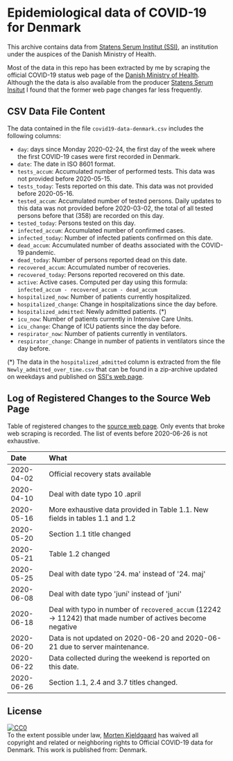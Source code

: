 # Epidemiological data of COVID-19 for Denmark

This archive contains data from [Statens Serum Institut (SSI)][1], an
institution under the auspices of the Danish Ministry of Health.

Most of the data in this repo has been extracted by me by scraping the
official COVID-19 status web page of the [Danish Ministry of
Health][2]. Although the the data is also available from the producer
[Statens Serum Insitut][3] I found that the former web page changes far
less frequently.


## CSV Data File Content

The data contained in the file `covid19-data-denmark.csv` includes the
following columns:

- `day`: days since Monday 2020-02-24, the first day of the week where
  the first COVID-19 cases were first recorded in Denmark.
- `date`: The date in ISO 8601 format.
- `tests_accum`: Accumulated number of performed tests. This data was
   not provided before 2020-05-15.
- `tests_today`: Tests reported on this date. This data was not
   provided before 2020-05-16.
- `tested_accum`: Accumulated number of tested persons. Daily updates
  to this data was not provided before 2020-03-02, the total of all
  tested persons before that (358) are recorded on this day.
- `tested_today`: Persons tested on this day.
- `infected_accum`: Accumulated number of confirmed cases.
- `infected_today`: Number of infected patients confirmed on this date.
- `dead_accum`: Accumulated number of deaths associated with the
  COVID-19 pandemic.
- `dead_today`: Number of persons reported dead on this date.
- `recovered_accum`: Accumulated number of recoveries.
- `recovered_today`: Persons reported recovered on this date.
- `active`: Active cases. Computed per day using this formula:
  ```infected_accum - recovered_accum - dead_accum```
- `hospitalized_now`: Number of patients currently hospitalized.
- `hospitalized_change`: Change in hospitalizations since the day before.
- `hospitalized_admitted`: Newly admitted patients. (*)
- `icu_now`: Number of patients currently in Intensive Care Units.
- `icu_change`: Change of ICU patients since the day before.
- `respirator_now`: Number of patients currently in ventilators.
- `respirator_change`: Change in number of patients in ventilators since
  the day before.

(*) The data in the `hospitalized_admitted` column is extracted from
the file `Newly_admitted_over_time.csv` that can be found in a zip-archive
updated on weekdays and published on [SSI's web page][3].


## Log of Registered Changes to the Source Web Page

Table of registered changes to the [source web page][2]. Only events
that broke web scraping is recorded. The list of events before
2020-06-26 is not exhaustive.

| Date       | What                                                                                                       |
| :--------- | :----------------------------------------------------------------------------                              |
| 2020-04-02 | Official recovery stats available                                                                          |
| 2020-04-10 | Deal with date typo 10 .april                                                                              |
| 2020-05-16 | More exhaustive data provided in Table 1.1. New fields in tables 1.1 and 1.2                               |
| 2020-05-20 | Section 1.1 title changed                                                                                  |
| 2020-05-21 | Table 1.2 changed                                                                                          |
| 2020-05-25 | Deal with date typo '24. ma' instead of '24. maj'                                                          |
| 2020-06-08 | Deal with date typo 'juní' instead of 'juni'                                                               |
| 2020-06-18 | Deal with typo in number of `recovered_accum` (12242 -> 11242) that made number of actives become negative |
| 2020-06-20 | Data is not updated on 2020-06-20 and 2020-06-21 due to server maintenance.                                |
| 2020-06-22 | Data collected during the weekend is reported on this date.                                                |
| 2020-06-26 | Section 1.1, 2.4 and 3.7 titles changed.                                                                   |


## License

<p xmlns:dct="http://purl.org/dc/terms/"
  xmlns:vcard="http://www.w3.org/2001/vcard-rdf/3.0#"> <a
  rel="license"
  href="http://creativecommons.org/publicdomain/zero/1.0/"> <img
  src="http://i.creativecommons.org/p/zero/1.0/88x31.png"
  style="border-style: none;" alt="CC0" /> </a> <br /> To the extent
  possible under law, <a rel="dct:publisher"
  href="https://github.com/mok0/covid19-data-denmark"> <span
  property="dct:title">Morten Kjeldgaard</span></a> has waived all
  copyright and related or neighboring rights to <span
  property="dct:title">Official COVID-19 data for Denmark</span>. This
  work is published from: <span property="vcard:Country"
  datatype="dct:ISO3166" content="DK"
  about="https://github.com/mok0/covid19-data-denmark">
  Denmark</span>.
</p>


[1]: https://en.ssi.dk/about-us
[2]: https://www.sst.dk/da/corona/tal-og-overvaagning
[3]: https://www.ssi.dk/sygdomme-beredskab-og-forskning/sygdomsovervaagning/c/covid19-overvaagning
